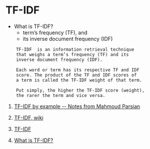 # TF-IDF

* What is TF-IDF?
	* term’s frequency (TF), and 
	* its inverse document frequency (IDF)

````
    TF-IDF  is an information retrieval technique 
    that weighs a term’s frequency (TF) and its 
    inverse document frequency (IDF). 
    
    Each word or term has its respective TF and IDF 
    score. The product of the TF and IDF scores of
    a term is called the TF-IDF weight of that term.
 
    Put simply, the higher the TF-IDF score (weight), 
    the rarer the term and vice versa.
````

1. [TF-IDF by example -- Notes from Mahmoud Parsian](./TF-IDF-Example.txt)

2. [TF-IDF, wiki](https://en.wikipedia.org/wiki/Tf–idf)

3. [TF-IDF](http://www.tfidf.com)

4. [What is TF-IDF?](https://monkeylearn.com/blog/what-is-tf-idf/)

